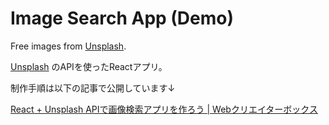 # Image Search App (Demo)
Free images from [Unsplash](https://unsplash.com/).

[Unsplash](https://unsplash.com/) のAPIを使ったReactアプリ。

制作手順は以下の記事で公開しています↓

[React \+ Unsplash APIで画像検索アプリを作ろう \| Webクリエイターボックス](https://www.webcreatorbox.com/tech/react-unsplash-api)
